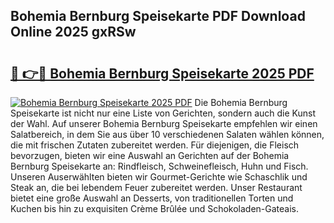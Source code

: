 ## Bohemia Bernburg Speisekarte PDF Download Online 2025 gxRSw

# <h2><a href="http://gc7xtz.nevu.top/?p=Bohemia+Bernburg+Speisekarte">🔗 👉🔴 Bohemia Bernburg Speisekarte 2025 PDF</a></h2>

[![Bohemia Bernburg Speisekarte 2025 PDF](https://i.imgur.com/dBaPXMq.png)](http://gc7xtz.nevu.top/?p=Bohemia+Bernburg+Speisekarte)
Die Bohemia Bernburg Speisekarte ist nicht nur eine Liste von Gerichten, sondern auch die Kunst der Wahl. Auf unserer Bohemia Bernburg Speisekarte empfehlen wir einen Salatbereich, in dem Sie aus über 10 verschiedenen Salaten wählen können, die mit frischen Zutaten zubereitet werden. Für diejenigen, die Fleisch bevorzugen, bieten wir eine Auswahl an Gerichten auf der Bohemia Bernburg Speisekarte an: Rindfleisch, Schweinefleisch, Huhn und Fisch. Unseren Auserwählten bieten wir Gourmet-Gerichte wie Schaschlik und Steak an, die bei lebendem Feuer zubereitet werden. Unser Restaurant bietet eine große Auswahl an Desserts, von traditionellen Torten und Kuchen bis hin zu exquisiten Crème Brûlée und Schokoladen-Gateais.
